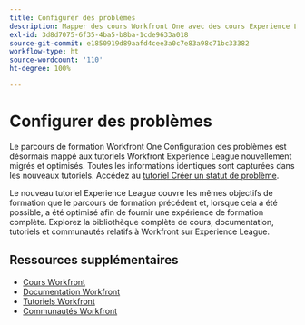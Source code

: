 ```yaml
---
title: Configurer des problèmes
description: Mapper des cours Workfront One avec des cours Experience League
exl-id: 3d8d7075-6f35-4ba5-b8ba-1cde9633a018
source-git-commit: e1850919d89aafd4cee3a0c7e83a98c71bc33382
workflow-type: ht
source-wordcount: '110'
ht-degree: 100%

---
```


# Configurer des problèmes

Le parcours de formation Workfront One Configuration des problèmes est désormais mappé aux tutoriels Workfront Experience League nouvellement migrés et optimisés.  Toutes les informations identiques sont capturées dans les nouveaux tutoriels. Accédez au [tutoriel Créer un statut de problème](https://experienceleague.adobe.com/docs/workfront-learn/tutorials-workfront/home.html?lang=fr).

Le nouveau tutoriel Experience League couvre les mêmes objectifs de formation que le parcours de formation précédent et, lorsque cela a été possible, a été optimisé afin de fournir une expérience de formation complète.  Explorez la bibliothèque complète de cours, documentation, tutoriels et communautés relatifs à Workfront sur Experience League.


## Ressources supplémentaires

* [Cours Workfront](https://experienceleague.adobe.com/?lang=fr&amp;Solution=Workfront#courses)
* [Documentation Workfront](https://experienceleague.adobe.com/docs/workfront.html?lang=fr)
* [Tutoriels Workfront](https://experienceleague.adobe.com/docs/workfront-learn/tutorials-workfront/home.html?lang=fr)
* [Communautés Workfront](https://experienceleaguecommunities.adobe.com/t5/workfront/ct-p/workfront)
